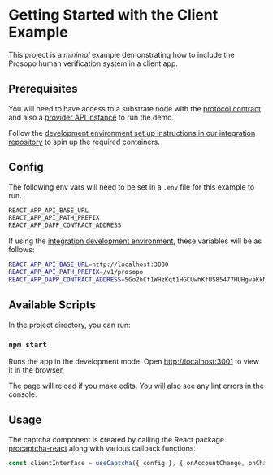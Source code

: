 # Getting Started with the Client Example

This project is a *minimal* example demonstrating how to include the Prosopo human verification system in a client app.

## Prerequisites

You will need to have access to a substrate node with the [protocol contract](https://github.com/prosopo-io/protocol) and also a [provider API instance](https://github.com/prosopo-io/provider) to run the demo.

Follow the [development environment set up instructions in our integration repository](https://github.com/prosopo-io/integration#development-environment-set-up) to spin up the required containers.

## Config

The following env vars will need to be set in a `.env` file for this example to run.

```bash
REACT_APP_API_BASE_URL
REACT_APP_API_PATH_PREFIX
REACT_APP_DAPP_CONTRACT_ADDRESS
```

If using the [integration development environment](https://github.com/prosopo-io/integration#development-environment-set-up), these variables will be as follows:

```bash
REACT_APP_API_BASE_URL=http://localhost:3000
REACT_APP_API_PATH_PREFIX=/v1/prosopo
REACT_APP_DAPP_CONTRACT_ADDRESS=5Go2hCf1WHzKqt1HGCUwhKfUS85477HUHgvaKkMJRYBfyiUP
```

## Available Scripts

In the project directory, you can run:

### `npm start`

Runs the app in the development mode.
Open [http://localhost:3001](http://localhost:3001) to view it in the browser.

The page will reload if you make edits.
You will also see any lint errors in the console.


## Usage

The captcha component is created by calling the React package [procaptcha-react](https://github.com/prosopo-io/procaptcha-react) along with various callback functions.

```typescript
const clientInterface = useCaptcha({ config }, { onAccountChange, onChange, onSubmit, onSolved, onCancel });
```
